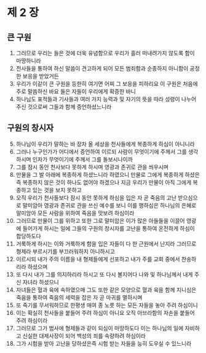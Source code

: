 # 제 2 장

## 큰 구원
1. 그러므로 우리는 들은 것에 더욱 유념함으로 우리가 흘러 떠내려가지 않도록 함이 마땅하니라 
2. 천사들을 통하여 하신 말씀이 견고하게 되어 모든 범죄함과 순종하지 아니함이 공정한 보응을 받았거든 
3. 우리가 이같이 큰 구원을 등한히 여기면 어찌 그 보응을 피하리요 이 구원은 처음에 주로 말씀하신 바요 들은 자들이 우리에게 확증한 바니 
4. 하나님도 표적들과 기사들과 여러 가지 능력과 및 자기의 뜻을 따라 성령이 나누어 주신 것으로써 그들과 함께 증언하셨느니라 
## 구원의 창시자
5. 하나님이 우리가 말하는 바 장차 올 세상을 천사들에게 복종하게 하심이 아니니라 
6. 그러나 누구인가가 어디에서 증언하여 이르되 사람이 무엇이기에 주께서 그를 생각하시며 인자가 무엇이기에 주께서 그를 돌보시나이까 
7. 그를 잠시 동안 천사보다 못하게 하시며 영광과 존귀로 관을 씌우시며 
8. 만물을 그 발 아래에 복종하게 하셨느니라 하였으니 만물로 그에게 복종하게 하셨은즉 복종하지 않은 것이 하나도 없어야 하겠으나 지금 우리가 만물이 아직 그에게 복종하고 있는 것을 보지 못하고 
9. 오직 우리가 천사들보다 잠시 동안 못하게 하심을 입은 자 곧 죽음의 고난 받으심으로 말미암아 영광과 존귀로 관을 쓰신 예수를 보니 이를 행하심은 하나님의 은혜로 말미암아 모든 사람을 위하여 죽음을 맛보려 하심이라 
10. 그러므로 만물이 그를 위하고 또한 그로 말미암은 이가 많은 아들들을 이끌어 영광에 들어가게 하시는 일에 그들의 구원의 창시자를 고난을 통하여 온전하게 하심이 합당하도다 
11. 거룩하게 하시는 이와 거룩하게 함을 입은 자들이 다 한 근원에서 난지라 그러므로 형제라 부르시기를 부끄러워하지 아니하시고 
12. 이르시되 내가 주의 이름을 내 형제들에게 선포하고 내가 주를 교회 중에서 찬송하리라 하셨으며 
13. 또 다시 내가 그를 의지하리라 하시고 또 다시 볼지어다 나와 및 하나님께서 내게 주신 자녀라 하셨으니 
14. 자녀들은 혈과 육에 속하였으매 그도 또한 같은 모양으로 혈과 육을 함께 지니심은 죽음을 통하여 죽음의 세력을 잡은 자 곧 마귀를 멸하시며 
15. 또 죽기를 무서워하므로 한평생 매여 종 노릇 하는 모든 자들을 놓아 주려 하심이니 
16. 이는 확실히 천사들을 붙들어 주려 하심이 아니요 오직 아브라함의 자손을 붙들어 주려 하심이라 
17. 그러므로 그가 범사에 형제들과 같이 되심이 마땅하도다 이는 하나님의 일에 자비하고 신실한 대제사장이 되어 백성의 죄를 속량하려 하심이라 
18. 그가 시험을 받아 고난을 당하셨은즉 시험 받는 자들을 능히 도우실 수 있느니라


